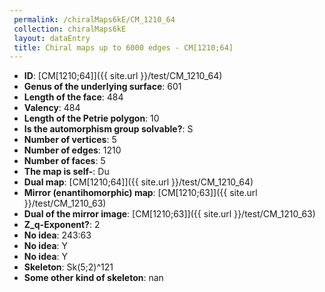 ```yaml
--- 
 permalink: /chiralMaps6kE/CM_1210_64 
 collection: chiralMaps6kE
 layout: dataEntry
 title: Chiral maps up to 6000 edges - CM[1210;64]
---
```


- **ID**: [CM[1210;64]]({{ site.url }}/test/CM_1210_64)
- **Genus of the underlying surface**: 601
- **Length of the face**: 484
- **Valency**: 484
- **Length of the Petrie polygon**: 10
- **Is the automorphism group solvable?**: S
- **Number of vertices**: 5
- **Number of edges**: 1210
- **Number of faces**: 5
- **The map is self-**: Du
- **Dual map**: [CM[1210;64]]({{ site.url }}/test/CM_1210_64)
- **Mirror (enantihomorphic) map**: [CM[1210;63]]({{ site.url }}/test/CM_1210_63)
- **Dual of the mirror image**: [CM[1210;63]]({{ site.url }}/test/CM_1210_63)
- **Z_q-Exponent?**: 2
- **No idea**:  243:63
- **No idea**: Y
- **No idea**: Y
- **Skeleton**: Sk(5;2)^121
- **Some other kind of skeleton**: nan
